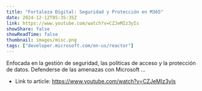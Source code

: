 ```yaml
---
title: "Fortaleza Digital: Seguridad y Protección en M365"
date: 2024-12-12T05:35:35Z
link: https://www.youtube.com/watch?v=CZJeMIz3yIs
showShare: false
showReadTime: false
thumbnail: images/misc.png
tags: ["developer.microsoft.com/en-us/reactor"]
---
```

Enfocada en la gestión de seguridad, las políticas de acceso y la protección de datos. Defenderse de las amenazas con Microsoft ...

- Link to article: https://www.youtube.com/watch?v=CZJeMIz3yIs